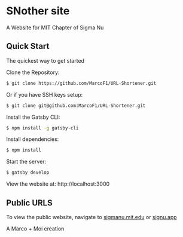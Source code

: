 # SNother site
A Website for MIT Chapter of Sigma Nu


## Quick Start
  The quickest way to get started 

  Clone the Repository:
```bash
$ git clone https://github.com/MarcoF1/URL-Shortener.git
```
  Or if you have SSH keys setup:
```bash
$ git clone git@github.com:MarcoF1/URL-Shortener.git
```
  Install the Gatsby CLI:
```bash
$ npm install -g gatsby-cli
```
  Install dependencies:
```bash
$ npm install
```

  Start the server:

```bash
$ gatsby develop
```

View the website at: http://localhost:3000

## Public URLS
To view the public website, navigate to [sigmanu.mit.edu](https://sigmanu.mit.edu) or [signu.app](https://signu.app)

A Marco + Moi creation 
